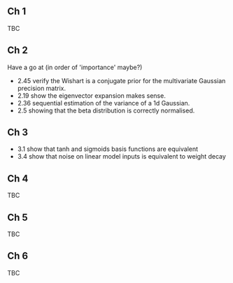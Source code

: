 Ch 1
----

TBC

Ch 2
----

Have a go at (in order of 'importance' maybe?)
- 2.45 verify the Wishart is a conjugate prior for the multivariate Gaussian precision matrix.
- 2.19 show the eigenvector expansion makes sense.
- 2.36 sequential estimation of the variance of a 1d Gaussian.
- 2.5 showing that the beta distribution is correctly normalised.

Ch 3
----

- 3.1 show that tanh and sigmoids basis functions are equivalent 
- 3.4 show that noise on linear model inputs is equivalent to weight decay 

Ch 4
----

TBC

Ch 5
----

TBC

Ch 6
----

TBC
